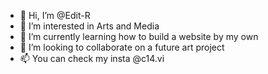 - 👋 Hi, I’m @Edit-R
- 👀 I’m interested in Arts and Media
- 🌱 I’m currently learning how to build a website by my own
- 💞️ I’m looking to collaborate on a future art project
- 📫 You can check my insta @c14.vi
